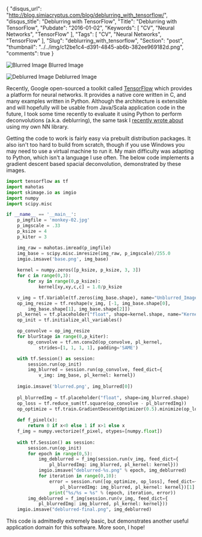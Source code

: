 {
  "disqus_url": "http://blog.simiacryptus.com/blog/deblurring_with_tensorflow/",
  "disqus_title": "Deblurring with TensorFlow",
  "Title": "Deblurring with TensorFlow",
  "Pubdate": "2016-01-02",
  "Keywords": [
    "CV",
    "Neural Networks",
    "TensorFlow"
  ],
  "Tags": [
    "CV",
    "Neural Networks",
    "TensorFlow"
  ],
  "Slug": "deblurring_with_tensorflow",
  "Section": "post",
  "thumbnail": "../../img/c12be1c4-d391-4845-ab6b-382ee969182d.png",
  "comments": true
}

![Blurred Image](../../img/c12be1c4-d391-4845-ab6b-382ee969182d.png)
Blurred Image

![Deblurred Image](../../img/d4624b4c-77c9-416f-8521-1854ef739551.png)
Deblurred Image

Recently, Google open-sourced a toolkit called [TensorFlow](https://www.tensorflow.org/) which provides a platform for neural networks. It provides a native core written in C, and many examples written in Python. Although the architecture is extensible and will hopefully will be usable from Java/Scala application code in the future, I took some time recently to evaluate it using Python to perform deconvolutions (a.k.a. deblurring), the same task I [recently wrote about](https://blog.simiacryptus.com/2015/07/fun-with-deconvolutions-and.html) using my own NN library.

Getting the code to work is fairly easy via prebuilt distribution packages. It also isn't too hard to build from scratch, though if you use Windows you may need to use a virtual machine to run it. My main difficulty was adapting to Python, which isn't a language I use often. The below code implements a gradient descent based spacial deconvolution, demonstrated by these images.

```python
import tensorflow as tf
import mahotas
import skimage.io as imgio
import numpy
import scipy.misc

if __name__ == '__main__':
    p_imgfile = 'monkey-02.jpg'
    p_imgscale = .33
    p_ksize = 4
    p_kiter = 3

    img_raw = mahotas.imread(p_imgfile)
    img_base = scipy.misc.imresize(img_raw, p_imgscale)/255.0
    imgio.imsave('base.png', img_base)
    
    kernel = numpy.zeros([p_ksize, p_ksize, 3, 3])
    for c in range(0,3):
        for xy in range(0,p_ksize):
            kernel[xy,xy,c,c] = 1.0/p_ksize

    v_img = tf.Variable(tf.zeros(img_base.shape), name="Unblurred_Image")
    op_img_resize = tf.reshape(v_img, [-1, img_base.shape[0], 
        img_base.shape[1], img_base.shape[2]])
    pl_kernel = tf.placeholder("float", shape=kernel.shape, name="Kernel")
    op_init = tf.initialize_all_variables()

    op_convolve = op_img_resize
    for blurStage in range(0,p_kiter):
        op_convolve = tf.nn.conv2d(op_convolve, pl_kernel, 
            strides=[1, 1, 1, 1], padding='SAME')

    with tf.Session() as session:
        session.run(op_init)
        img_blurred = session.run(op_convolve, feed_dict={
            v_img: img_base, pl_kernel: kernel})
        
    imgio.imsave('blurred.png', img_blurred[0])
    
    pl_blurredImg = tf.placeholder("float", shape=img_blurred.shape)
    op_loss = tf.reduce_sum(tf.square(op_convolve - pl_blurredImg))
    op_optimize = tf.train.GradientDescentOptimizer(0.5).minimize(op_loss)
    
    def f_pixel(x):
        return 0 if x<0 else 1 if x>1 else x
    f_img = numpy.vectorize(f_pixel, otypes=[numpy.float])
    
    with tf.Session() as session:
        session.run(op_init)
        for epoch in range(0,5):
            img_deblurred = f_img(session.run(v_img, feed_dict={
                pl_blurredImg: img_blurred, pl_kernel: kernel}))
            imgio.imsave("deblurred-%s.png" % epoch, img_deblurred)
            for iteration in range(0,10):
                error = session.run([op_optimize, op_loss], feed_dict={
                    pl_blurredImg: img_blurred, pl_kernel: kernel})[1]
                print("%s/%s = %s" % (epoch, iteration, error))
        img_deblurred = f_img(session.run(v_img, feed_dict={
            pl_blurredImg: img_blurred, pl_kernel: kernel}))
    imgio.imsave("deblurred-final.png", img_deblurred)
```

This code is admittedly extremely basic, but demonstrates another useful application domain for this software. More soon, I hope!

